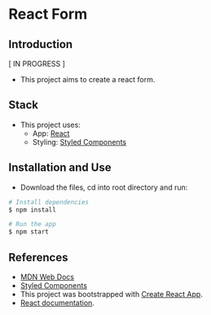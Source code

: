 # React Form

## Introduction
[ IN PROGRESS ]
- This project aims to create a react form.

## Stack

- This project uses: 
  - App: [React](https://reactjs.org/)
  - Styling: [Styled Components](https://www.styled-components.com/)

## Installation and Use

- Download the files, cd into root directory and run:
```bash
# Install dependencies
$ npm install

# Run the app
$ npm start
```

## References

- [MDN Web Docs](https://developer.mozilla.org/en-US/)
- [Styled Components](https://www.styled-components.com/)
- This project was bootstrapped with [Create React App](https://github.com/facebook/create-react-app).
- [React documentation](https://reactjs.org/).

